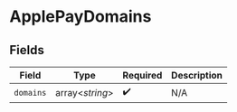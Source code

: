 # ApplePayDomains


## Fields

| Field              | Type               | Required           | Description        |
| ------------------ | ------------------ | ------------------ | ------------------ |
| `domains`          | array<*string*>    | :heavy_check_mark: | N/A                |